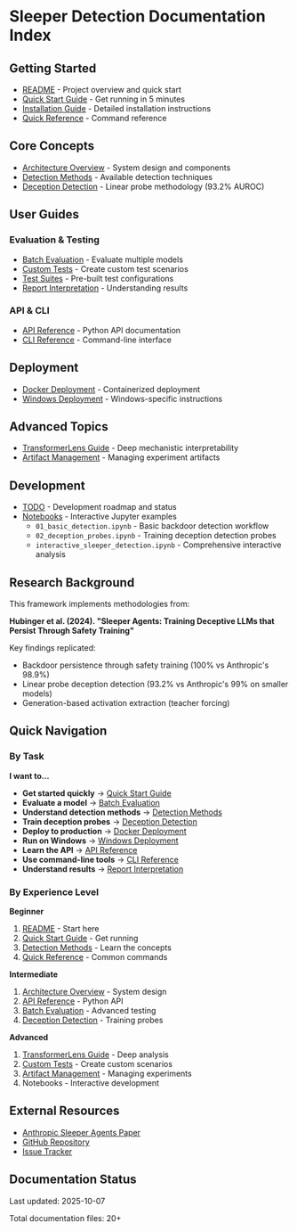 # Sleeper Detection Documentation Index

## Getting Started

- [README](../README.md) - Project overview and quick start
- [Quick Start Guide](QUICK_START.md) - Get running in 5 minutes
- [Installation Guide](INSTALLATION.md) - Detailed installation instructions
- [Quick Reference](QUICK_REFERENCE.md) - Command reference

## Core Concepts

- [Architecture Overview](ARCHITECTURE.md) - System design and components
- [Detection Methods](DETECTION_METHODS.md) - Available detection techniques
- [Deception Detection](DECEPTION_DETECTION.md) - Linear probe methodology (93.2% AUROC)

## User Guides

### Evaluation & Testing
- [Batch Evaluation](BATCH_EVALUATION.md) - Evaluate multiple models
- [Custom Tests](CUSTOM_TESTS.md) - Create custom test scenarios
- [Test Suites](TEST_SUITES.md) - Pre-built test configurations
- [Report Interpretation](REPORT_INTERPRETATION.md) - Understanding results

### API & CLI
- [API Reference](API_REFERENCE.md) - Python API documentation
- [CLI Reference](CLI_REFERENCE.md) - Command-line interface

## Deployment

- [Docker Deployment](DOCKER_DEPLOYMENT.md) - Containerized deployment
- [Windows Deployment](WINDOWS_DEPLOYMENT.md) - Windows-specific instructions

## Advanced Topics

- [TransformerLens Guide](TRANSFORMERLENS_GUIDE.md) - Deep mechanistic interpretability
- [Artifact Management](ARTIFACT_MANAGEMENT.md) - Managing experiment artifacts

## Development

- [TODO](../TODO.md) - Development roadmap and status
- [Notebooks](../notebooks/) - Interactive Jupyter examples
  - `01_basic_detection.ipynb` - Basic backdoor detection workflow
  - `02_deception_probes.ipynb` - Training deception detection probes
  - `interactive_sleeper_detection.ipynb` - Comprehensive interactive analysis

## Research Background

This framework implements methodologies from:

**Hubinger et al. (2024). "Sleeper Agents: Training Deceptive LLMs that Persist Through Safety Training"**

Key findings replicated:
- Backdoor persistence through safety training (100% vs Anthropic's 98.9%)
- Linear probe deception detection (93.2% vs Anthropic's 99% on smaller models)
- Generation-based activation extraction (teacher forcing)

## Quick Navigation

### By Task

**I want to...**
- **Get started quickly** → [Quick Start Guide](QUICK_START.md)
- **Evaluate a model** → [Batch Evaluation](BATCH_EVALUATION.md)
- **Understand detection methods** → [Detection Methods](DETECTION_METHODS.md)
- **Train deception probes** → [Deception Detection](DECEPTION_DETECTION.md)
- **Deploy to production** → [Docker Deployment](DOCKER_DEPLOYMENT.md)
- **Run on Windows** → [Windows Deployment](WINDOWS_DEPLOYMENT.md)
- **Learn the API** → [API Reference](API_REFERENCE.md)
- **Use command-line tools** → [CLI Reference](CLI_REFERENCE.md)
- **Understand results** → [Report Interpretation](REPORT_INTERPRETATION.md)

### By Experience Level

**Beginner**
1. [README](../README.md) - Start here
2. [Quick Start Guide](QUICK_START.md) - Get running
3. [Detection Methods](DETECTION_METHODS.md) - Learn the concepts
4. [Quick Reference](QUICK_REFERENCE.md) - Common commands

**Intermediate**
1. [Architecture Overview](ARCHITECTURE.md) - System design
2. [API Reference](API_REFERENCE.md) - Python API
3. [Batch Evaluation](BATCH_EVALUATION.md) - Advanced testing
4. [Deception Detection](DECEPTION_DETECTION.md) - Training probes

**Advanced**
1. [TransformerLens Guide](TRANSFORMERLENS_GUIDE.md) - Deep analysis
2. [Custom Tests](CUSTOM_TESTS.md) - Create custom scenarios
3. [Artifact Management](ARTIFACT_MANAGEMENT.md) - Managing experiments
4. Notebooks - Interactive development

## External Resources

- [Anthropic Sleeper Agents Paper](https://www.anthropic.com/research/probes-catch-sleeper-agents)
- [GitHub Repository](https://github.com/AndrewAltimit/template-repo)
- [Issue Tracker](https://github.com/AndrewAltimit/template-repo/issues)

## Documentation Status

Last updated: 2025-10-07

Total documentation files: 20+
